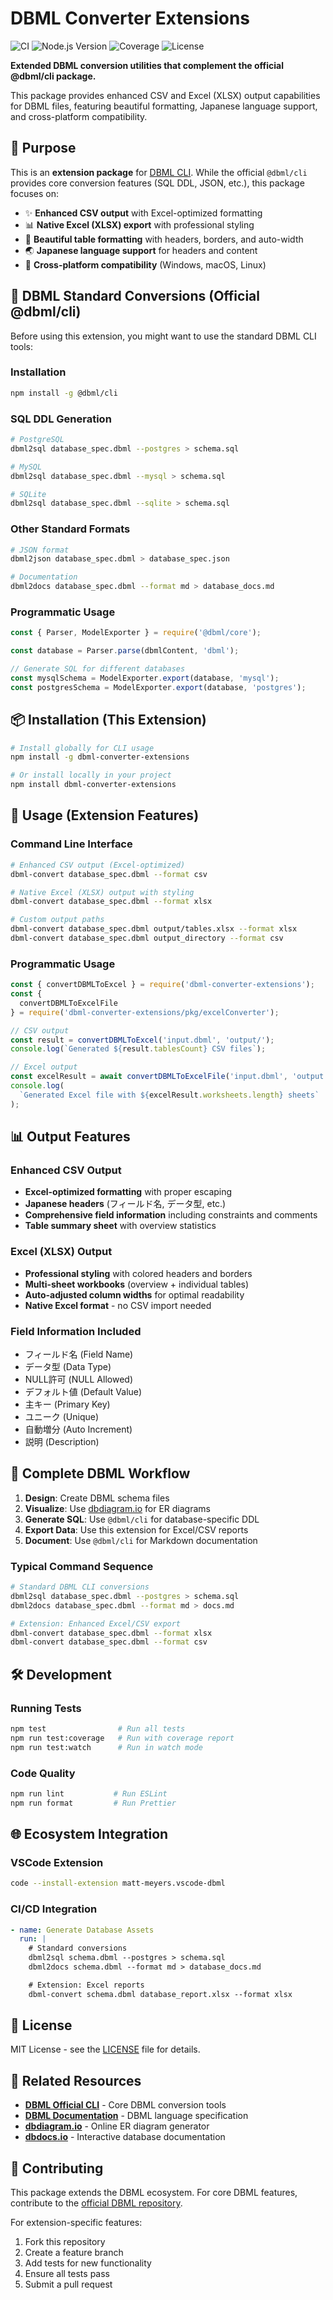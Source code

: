 # DBML Converter Extensions

![CI](https://github.com/instantraaamen/dbml/workflows/%F0%9F%94%84%20Continuous%20Integration/badge.svg)
![Node.js Version](https://img.shields.io/badge/node-18%20%7C%2020%20%7C%2022-brightgreen)
![Coverage](https://img.shields.io/badge/coverage-100%25-brightgreen)
![License](https://img.shields.io/badge/license-MIT-blue)

**Extended DBML conversion utilities that complement the official @dbml/cli package.**

This package provides enhanced CSV and Excel (XLSX) output capabilities for DBML files, featuring beautiful formatting, Japanese language support, and cross-platform compatibility.

## 🎯 Purpose

This is an **extension package** for [DBML CLI](https://github.com/holistics/dbml/tree/master/packages/dbml-cli). While the official `@dbml/cli` provides core conversion features (SQL DDL, JSON, etc.), this package focuses on:

- ✨ **Enhanced CSV output** with Excel-optimized formatting
- 📊 **Native Excel (XLSX) export** with professional styling
- 🎨 **Beautiful table formatting** with headers, borders, and auto-width
- 🌏 **Japanese language support** for headers and content
- 🚀 **Cross-platform compatibility** (Windows, macOS, Linux)

## 🔧 DBML Standard Conversions (Official @dbml/cli)

Before using this extension, you might want to use the standard DBML CLI tools:

### Installation

```bash
npm install -g @dbml/cli
```

### SQL DDL Generation

```bash
# PostgreSQL
dbml2sql database_spec.dbml --postgres > schema.sql

# MySQL
dbml2sql database_spec.dbml --mysql > schema.sql

# SQLite
dbml2sql database_spec.dbml --sqlite > schema.sql
```

### Other Standard Formats

```bash
# JSON format
dbml2json database_spec.dbml > database_spec.json

# Documentation
dbml2docs database_spec.dbml --format md > database_docs.md
```

### Programmatic Usage

```javascript
const { Parser, ModelExporter } = require('@dbml/core');

const database = Parser.parse(dbmlContent, 'dbml');

// Generate SQL for different databases
const mysqlSchema = ModelExporter.export(database, 'mysql');
const postgresSchema = ModelExporter.export(database, 'postgres');
```

## 📦 Installation (This Extension)

```bash
# Install globally for CLI usage
npm install -g dbml-converter-extensions

# Or install locally in your project
npm install dbml-converter-extensions
```

## 🚀 Usage (Extension Features)

### Command Line Interface

```bash
# Enhanced CSV output (Excel-optimized)
dbml-convert database_spec.dbml --format csv

# Native Excel (XLSX) output with styling
dbml-convert database_spec.dbml --format xlsx

# Custom output paths
dbml-convert database_spec.dbml output/tables.xlsx --format xlsx
dbml-convert database_spec.dbml output_directory --format csv
```

### Programmatic Usage

```javascript
const { convertDBMLToExcel } = require('dbml-converter-extensions');
const {
  convertDBMLToExcelFile
} = require('dbml-converter-extensions/pkg/excelConverter');

// CSV output
const result = convertDBMLToExcel('input.dbml', 'output/');
console.log(`Generated ${result.tablesCount} CSV files`);

// Excel output
const excelResult = await convertDBMLToExcelFile('input.dbml', 'output.xlsx');
console.log(
  `Generated Excel file with ${excelResult.worksheets.length} sheets`
);
```

## 📊 Output Features

### Enhanced CSV Output

- **Excel-optimized formatting** with proper escaping
- **Japanese headers** (フィールド名, データ型, etc.)
- **Comprehensive field information** including constraints and comments
- **Table summary sheet** with overview statistics

### Excel (XLSX) Output

- **Professional styling** with colored headers and borders
- **Multi-sheet workbooks** (overview + individual tables)
- **Auto-adjusted column widths** for optimal readability
- **Native Excel format** - no CSV import needed

### Field Information Included

- フィールド名 (Field Name)
- データ型 (Data Type)
- NULL許可 (NULL Allowed)
- デフォルト値 (Default Value)
- 主キー (Primary Key)
- ユニーク (Unique)
- 自動増分 (Auto Increment)
- 説明 (Description)

## 🔗 Complete DBML Workflow

1. **Design**: Create DBML schema files
2. **Visualize**: Use [dbdiagram.io](https://dbdiagram.io) for ER diagrams
3. **Generate SQL**: Use `@dbml/cli` for database-specific DDL
4. **Export Data**: Use this extension for Excel/CSV reports
5. **Document**: Use `@dbml/cli` for Markdown documentation

### Typical Command Sequence

```bash
# Standard DBML CLI conversions
dbml2sql database_spec.dbml --postgres > schema.sql
dbml2docs database_spec.dbml --format md > docs.md

# Extension: Enhanced Excel/CSV export
dbml-convert database_spec.dbml --format xlsx
dbml-convert database_spec.dbml --format csv
```

## 🛠️ Development

### Running Tests

```bash
npm test                # Run all tests
npm run test:coverage   # Run with coverage report
npm run test:watch      # Run in watch mode
```

### Code Quality

```bash
npm run lint           # Run ESLint
npm run format         # Run Prettier
```

## 🌐 Ecosystem Integration

### VSCode Extension

```bash
code --install-extension matt-meyers.vscode-dbml
```

### CI/CD Integration

```yaml
- name: Generate Database Assets
  run: |
    # Standard conversions
    dbml2sql schema.dbml --postgres > schema.sql
    dbml2docs schema.dbml --format md > database_docs.md

    # Extension: Excel reports
    dbml-convert schema.dbml database_report.xlsx --format xlsx
```

## 📄 License

MIT License - see the [LICENSE](LICENSE) file for details.

## 🔗 Related Resources

- **[DBML Official CLI](https://github.com/holistics/dbml/tree/master/packages/dbml-cli)** - Core DBML conversion tools
- **[DBML Documentation](https://dbml.dbdiagram.io/)** - DBML language specification
- **[dbdiagram.io](https://dbdiagram.io/)** - Online ER diagram generator
- **[dbdocs.io](https://dbdocs.io/)** - Interactive database documentation

## 🤝 Contributing

This package extends the DBML ecosystem. For core DBML features, contribute to the [official DBML repository](https://github.com/holistics/dbml).

For extension-specific features:

1. Fork this repository
2. Create a feature branch
3. Add tests for new functionality
4. Ensure all tests pass
5. Submit a pull request
